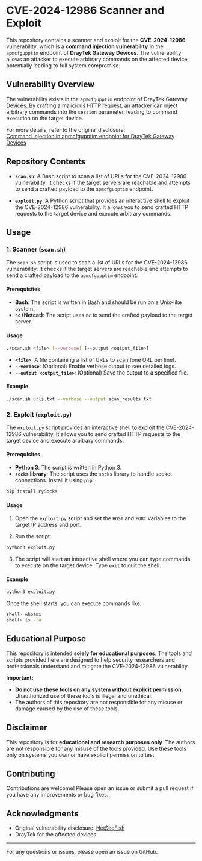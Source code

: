 # CVE-2024-12986 Scanner and Exploit

This repository contains a scanner and exploit for the **CVE-2024-12986** vulnerability, which is a **command injection vulnerability** in the `apmcfgupptim` endpoint of **DrayTek Gateway Devices**. The vulnerability allows an attacker to execute arbitrary commands on the affected device, potentially leading to full system compromise.

## Vulnerability Overview

The vulnerability exists in the `apmcfgupptim` endpoint of DrayTek Gateway Devices. By crafting a malicious HTTP request, an attacker can inject arbitrary commands into the `session` parameter, leading to command execution on the target device.

For more details, refer to the original disclosure:  
[Command Injection in apmcfgupptim endpoint for DrayTek Gateway Devices](https://netsecfish.notion.site/Command-Injection-in-apmcfgupptim-endpoint-for-DrayTek-Gateway-Devices-1676b683e67c80b9ad8cc37b93273bf6)

## Repository Contents

- **`scan.sh`**: A Bash script to scan a list of URLs for the CVE-2024-12986 vulnerability. It checks if the target servers are reachable and attempts to send a crafted payload to the `apmcfgupptim` endpoint.
  
- **`exploit.py`**: A Python script that provides an interactive shell to exploit the CVE-2024-12986 vulnerability. It allows you to send crafted HTTP requests to the target device and execute arbitrary commands.

## Usage

### 1. Scanner (`scan.sh`)

The `scan.sh` script is used to scan a list of URLs for the CVE-2024-12986 vulnerability. It checks if the target servers are reachable and attempts to send a crafted payload to the `apmcfgupptim` endpoint.

#### Prerequisites

- **Bash**: The script is written in Bash and should be run on a Unix-like system.
- **`nc` (Netcat)**: The script uses `nc` to send the crafted payload to the target server.

#### Usage

```bash
./scan.sh <file> [--verbose] [--output <output_file>]
```

- **`<file>`**: A file containing a list of URLs to scan (one URL per line).
- **`--verbose`**: (Optional) Enable verbose output to see detailed logs.
- **`--output <output_file>`**: (Optional) Save the output to a specified file.

#### Example

```bash
./scan.sh urls.txt --verbose --output scan_results.txt
```

### 2. Exploit (`exploit.py`)

The `exploit.py` script provides an interactive shell to exploit the CVE-2024-12986 vulnerability. It allows you to send crafted HTTP requests to the target device and execute arbitrary commands.

#### Prerequisites

- **Python 3**: The script is written in Python 3.
- **`socks` library**: The script uses the `socks` library to handle socket connections. Install it using `pip`:

```bash
pip install PySocks
```

#### Usage

1. Open the `exploit.py` script and set the `HOST` and `PORT` variables to the target IP address and port.

2. Run the script:

```bash
python3 exploit.py
```

3. The script will start an interactive shell where you can type commands to execute on the target device. Type `exit` to quit the shell.

#### Example

```bash
python3 exploit.py
```

Once the shell starts, you can execute commands like:

```bash
shell> whoami
shell> ls -la
```

## Educational Purpose

This repository is intended **solely for educational purposes**. The tools and scripts provided here are designed to help security researchers and professionals understand and mitigate the CVE-2024-12986 vulnerability. 

**Important:**  
- **Do not use these tools on any system without explicit permission.** Unauthorized use of these tools is illegal and unethical.
- The authors of this repository are not responsible for any misuse or damage caused by the use of these tools.

## Disclaimer

This repository is for **educational and research purposes only**. The authors are not responsible for any misuse of the tools provided. Use these tools only on systems you own or have explicit permission to test.

## Contributing

Contributions are welcome! Please open an issue or submit a pull request if you have any improvements or bug fixes.

## Acknowledgments

- Original vulnerability disclosure: [NetSecFish](https://netsecfish.notion.site/Command-Injection-in-apmcfgupptim-endpoint-for-DrayTek-Gateway-Devices-1676b683e67c80b9ad8cc37b93273bf6)
- DrayTek for the affected devices.

---

For any questions or issues, please open an issue on GitHub.
